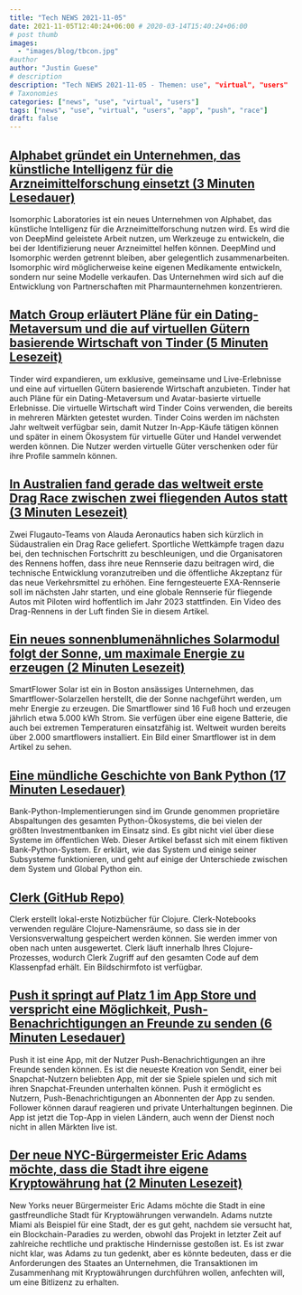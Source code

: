 ```yaml
---
title: "Tech NEWS 2021-11-05"
date: 2021-11-05T12:40:24+06:00 # 2020-03-14T15:40:24+06:00
# post thumb
images:
  - "images/blog/tbcon.jpg"
#author
author: "Justin Guese"
# description
description: "Tech NEWS 2021-11-05 - Themen: use", "virtual", "users"
# Taxonomies
categories: ["news", "use", "virtual", "users"]
tags: ["news", "use", "virtual", "users", "app", "push", "race"]
draft: false
---
```


## [Alphabet gründet ein Unternehmen, das künstliche Intelligenz für die Arzneimittelforschung einsetzt (3 Minuten Lesedauer)](https://www.theverge.com/2021/11/4/22763535/google-alphabet-drug-discovery-deepmind-ai?scrolla=5eb6d68b7fedc32c19ef33b4)

 Isomorphic Laboratories ist ein neues Unternehmen von Alphabet, das künstliche Intelligenz für die Arzneimittelforschung nutzen wird. Es wird die von DeepMind geleistete Arbeit nutzen, um Werkzeuge zu entwickeln, die bei der Identifizierung neuer Arzneimittel helfen können. DeepMind und Isomorphic werden getrennt bleiben, aber gelegentlich zusammenarbeiten. Isomorphic wird möglicherweise keine eigenen Medikamente entwickeln, sondern nur seine Modelle verkaufen. Das Unternehmen wird sich auf die Entwicklung von Partnerschaften mit Pharmaunternehmen konzentrieren.

## [Match Group erläutert Pläne für ein Dating-Metaversum und die auf virtuellen Gütern basierende Wirtschaft von Tinder (5 Minuten Lesezeit)](https://techcrunch.com/2021/11/03/match-group-details-plans-for-a-dating-metaverse-tinders-virtual-goods-based-economy/)

 Tinder wird expandieren, um exklusive, gemeinsame und Live-Erlebnisse und eine auf virtuellen Gütern basierende Wirtschaft anzubieten. Tinder hat auch Pläne für ein Dating-Metaversum und Avatar-basierte virtuelle Erlebnisse. Die virtuelle Wirtschaft wird Tinder Coins verwenden, die bereits in mehreren Märkten getestet wurden. Tinder Coins werden im nächsten Jahr weltweit verfügbar sein, damit Nutzer In-App-Käufe tätigen können und später in einem Ökosystem für virtuelle Güter und Handel verwendet werden können. Die Nutzer werden virtuelle Güter verschenken oder für ihre Profile sammeln können.

## [In Australien fand gerade das weltweit erste Drag Race zwischen zwei fliegenden Autos statt (3 Minuten Lesezeit)](https://interestingengineering.com/australia-just-hosted-the-worlds-first-drag-race-between-two-flying-cars)

 Zwei Flugauto-Teams von Alauda Aeronautics haben sich kürzlich in Südaustralien ein Drag Race geliefert. Sportliche Wettkämpfe tragen dazu bei, den technischen Fortschritt zu beschleunigen, und die Organisatoren des Rennens hoffen, dass ihre neue Rennserie dazu beitragen wird, die technische Entwicklung voranzutreiben und die öffentliche Akzeptanz für das neue Verkehrsmittel zu erhöhen. Eine ferngesteuerte EXA-Rennserie soll im nächsten Jahr starten, und eine globale Rennserie für fliegende Autos mit Piloten wird hoffentlich im Jahr 2023 stattfinden. Ein Video des Drag-Rennens in der Luft finden Sie in diesem Artikel.

## [Ein neues sonnenblumenähnliches Solarmodul folgt der Sonne, um maximale Energie zu erzeugen (2 Minuten Lesezeit)](https://interestingengineering.com/a-new-sunflower-like-solar-panel-tracks-the-sun-for-maximum-energy)

 SmartFlower Solar ist ein in Boston ansässiges Unternehmen, das Smartflower-Solarzellen herstellt, die der Sonne nachgeführt werden, um mehr Energie zu erzeugen. Die Smartflower sind 16 Fuß hoch und erzeugen jährlich etwa 5.000 kWh Strom. Sie verfügen über eine eigene Batterie, die auch bei extremen Temperaturen einsatzfähig ist. Weltweit wurden bereits über 2.000 smartflowers installiert. Ein Bild einer Smartflower ist in dem Artikel zu sehen.

## [Eine mündliche Geschichte von Bank Python (17 Minuten Lesedauer)](https://calpaterson.com/bank-python.html)

 Bank-Python-Implementierungen sind im Grunde genommen proprietäre Abspaltungen des gesamten Python-Ökosystems, die bei vielen der größten Investmentbanken im Einsatz sind. Es gibt nicht viel über diese Systeme im öffentlichen Web. Dieser Artikel befasst sich mit einem fiktiven Bank-Python-System. Er erklärt, wie das System und einige seiner Subsysteme funktionieren, und geht auf einige der Unterschiede zwischen dem System und Global Python ein.

## [Clerk (GitHub Repo)](https://github.com/nextjournal/clerk)

 Clerk erstellt lokal-erste Notizbücher für Clojure. Clerk-Notebooks verwenden reguläre Clojure-Namensräume, so dass sie in der Versionsverwaltung gespeichert werden können. Sie werden immer von oben nach unten ausgewertet. Clerk läuft innerhalb Ihres Clojure-Prozesses, wodurch Clerk Zugriff auf den gesamten Code auf dem Klassenpfad erhält. Ein Bildschirmfoto ist verfügbar.

## [Push it springt auf Platz 1 im App Store und verspricht eine Möglichkeit, Push-Benachrichtigungen an Freunde zu senden (6 Minuten Lesedauer)](https://techcrunch.com/2021/11/04/push-it-jumps-to-no-1-on-app-store-promising-a-way-to-send-push-notifications-to-friends/)

 Push it ist eine App, mit der Nutzer Push-Benachrichtigungen an ihre Freunde senden können. Es ist die neueste Kreation von Sendit, einer bei Snapchat-Nutzern beliebten App, mit der sie Spiele spielen und sich mit ihren Snapchat-Freunden unterhalten können. Push it ermöglicht es Nutzern, Push-Benachrichtigungen an Abonnenten der App zu senden. Follower können darauf reagieren und private Unterhaltungen beginnen. Die App ist jetzt die Top-App in vielen Ländern, auch wenn der Dienst noch nicht in allen Märkten live ist.

## [Der neue NYC-Bürgermeister Eric Adams möchte, dass die Stadt ihre eigene Kryptowährung hat (2 Minuten Lesezeit)](https://www.vice.com/en/article/dypz9q/new-nyc-mayor-eric-adams-wants-the-city-to-have-its-own-cryptocurrency)

 New Yorks neuer Bürgermeister Eric Adams möchte die Stadt in eine gastfreundliche Stadt für Kryptowährungen verwandeln. Adams nutzte Miami als Beispiel für eine Stadt, der es gut geht, nachdem sie versucht hat, ein Blockchain-Paradies zu werden, obwohl das Projekt in letzter Zeit auf zahlreiche rechtliche und praktische Hindernisse gestoßen ist. Es ist zwar nicht klar, was Adams zu tun gedenkt, aber es könnte bedeuten, dass er die Anforderungen des Staates an Unternehmen, die Transaktionen im Zusammenhang mit Kryptowährungen durchführen wollen, anfechten will, um eine Bitlizenz zu erhalten.

